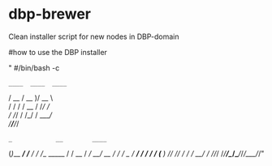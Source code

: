 # dbp-brewer


Clean installer script for new nodes in DBP-domain

#how to use the DBP installer

"   #/bin/bash -c 

    ____  ____  ____                   
   / __ \/ __ )/ __ \                
  / / / / __  / /_/ /                  
 / /_/ / /_/ / ____/                  
/_____/_____/_/ 

    _            __        ____         
   (_)___  _____/ /_____ _/ / /__  _____
  / / __ \/ ___/ __/ __ \/ / / _ \/ ___/
 / / / / (__  ) /_/ /_/ / / /  __/ /
/_/_/ /_/____/\__/\____/_/_/\___/_/"
